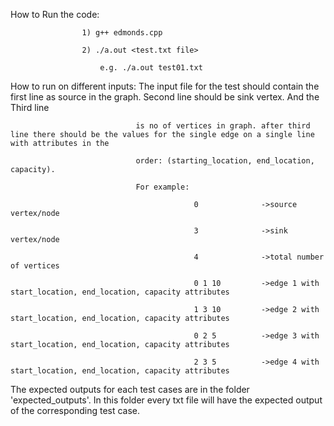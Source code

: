 How to Run the code:

                    1) g++ edmonds.cpp
                    
                    2) ./a.out <test.txt file>
                    
                        e.g. ./a.out test01.txt
                        

How to run on different inputs: The input file for the test should contain the first line as source in the graph. Second line should be sink vertex. And the Third line

                                is no of vertices in graph. after third line there should be the values for the single edge on a single line with attributes in the 
                                
                                order: (starting_location, end_location, capacity). 
                                
                                For example:
                                
                                             0              ->source vertex/node
                                             
                                             3              ->sink vertex/node
                                             
                                             4              ->total number of vertices
                                             
                                             0 1 10         ->edge 1 with start_location, end_location, capacity attributes
                                             
                                             1 3 10         ->edge 2 with start_location, end_location, capacity attributes
                                             
                                             0 2 5          ->edge 3 with start_location, end_location, capacity attributes
                                             
                                             2 3 5          ->edge 4 with start_location, end_location, capacity attributes
                                             

The expected outputs for each test cases are in the folder 'expected_outputs'. In this folder every txt file will have the expected output of the corresponding test case.
